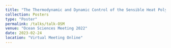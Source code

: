 ```yaml
---
title: "The Thermodynamic and Dynamic Control of the Sensible Heat Polynya in the Western Cosmonaut Sea"
collection: Posters
type: "Poster"
permalink: /talks/talk-OSM
venue: "Ocean Sciences Meeting 2022"
date: 2023-02-24
location: "Virtual Meeting Online"
---
```

